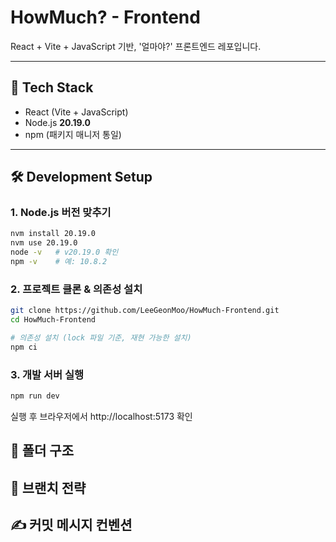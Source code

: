 # HowMuch? - Frontend

React + Vite + JavaScript 기반, '얼마야?' 프론트엔드 레포입니다.

---

## 📌 Tech Stack

- React (Vite + JavaScript)
- Node.js **20.19.0**
- npm (패키지 매니저 통일)

---

## 🛠️ Development Setup

### 1. Node.js 버전 맞추기

```bash
nvm install 20.19.0
nvm use 20.19.0
node -v   # v20.19.0 확인
npm -v    # 예: 10.8.2
```

### 2. 프로젝트 클론 & 의존성 설치

```bash
git clone https://github.com/LeeGeonMoo/HowMuch-Frontend.git
cd HowMuch-Frontend

# 의존성 설치 (lock 파일 기준, 재현 가능한 설치)
npm ci
```

### 3. 개발 서버 실행

```bash
npm run dev
```

실행 후 브라우저에서 http://localhost:5173
확인

## 📂 폴더 구조

## 🌱 브랜치 전략

## ✍️ 커밋 메시지 컨벤션
